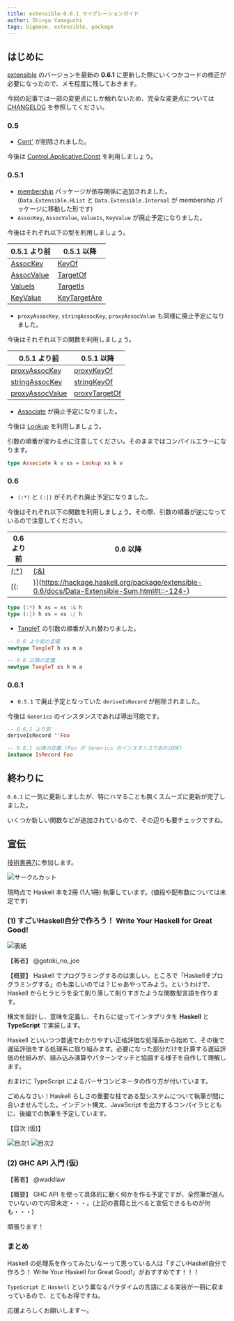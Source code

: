 ```yaml
---
title: extensible-0.6.1 マイグレーションガイド
author: Shinya Yamaguchi
tags: bigmoon, extensible, package
---
```


## はじめに

[extensible](https://hackage.haskell.org/package/extensible) のバージョンを最新の **0.6.1** に更新した際にいくつかコードの修正が必要になったので、メモ程度に残しておきます。

今回の記事では一部の変更点にしか触れないため、完全な変更点については [CHANGELOG](https://github.com/fumieval/extensible/blob/master/CHANGELOG.md) を参照してください。

<!--more-->

### 0.5

- [Cont'](https://hackage.haskell.org/package/extensible-0.4.10.1/docs/Data-Extensible-Wrapper.html#t:Const-39-) が削除されました。

今後は [Control.Applicative.Const](https://hackage.haskell.org/package/base-4.12.0.0/docs/Control-Applicative.html#t:Const) を利用しましょう。

### 0.5.1

- [membership](https://hackage.haskell.org/package/membership) パッケージが依存関係に追加されました。(`Data.Extensible.HList` と `Data.Extensible.Internal` が membership パッケージに移動した形です)
- `AssocKey`, `AssocValue`, `ValueIs`, `KeyValue` が廃止予定になりました。

今後はそれぞれ以下の型を利用しましょう。

0.5.1 より前 | 0.5.1 以降
------------|------------
[AssocKey](https://hackage.haskell.org/package/extensible-0.5.1/docs/Data-Extensible-Field.html#t:AssocKey) | [KeyOf](https://hackage.haskell.org/package/extensible-0.5.1/docs/Data-Extensible-Field.html#t:KeyOf)
[AssocValue](https://hackage.haskell.org/package/extensible-0.5.1/docs/Data-Extensible-Field.html#t:AssocValue) | [TargetOf](https://hackage.haskell.org/package/extensible-0.5.1/docs/Data-Extensible-Field.html#t:TargetOf)
[ValueIs](https://hackage.haskell.org/package/extensible-0.5.1/docs/Data-Extensible-Field.html#t:ValueIs) | [TargetIs](https://hackage.haskell.org/package/extensible-0.5.1/docs/Data-Extensible-Field.html#t:TargetIs)
[KeyValue](https://hackage.haskell.org/package/extensible-0.5.1/docs/Data-Extensible-Field.html#t:KeyValue) | [KeyTargetAre](https://hackage.haskell.org/package/extensible-0.5.1/docs/Data-Extensible-Field.html#t:KeyTargetAre)

- `proxyAssocKey`, `stringAssocKey`, `proxyAssocValue` も同様に廃止予定になりました。

今後はそれぞれ以下の関数を利用しましょう。

0.5.1 より前 | 0.5.1 以降
------------|------------
[proxyAssocKey](https://hackage.haskell.org/package/extensible-0.5.1/docs/Data-Extensible-Field.html#v:proxyAssocKey) | [proxyKeyOf](https://hackage.haskell.org/package/extensible-0.5.1/docs/Data-Extensible-Field.html#v:proxyKeyOf)
[stringAssocKey](https://hackage.haskell.org/package/extensible-0.5.1/docs/Data-Extensible-Field.html#v:stringAssocKey) | [stringKeyOf](https://hackage.haskell.org/package/extensible-0.5.1/docs/Data-Extensible-Field.html#v:stringKeyOf)
[proxyAssocValue](https://hackage.haskell.org/package/extensible-0.5.1/docs/Data-Extensible-Field.html#v:proxyAssocValue) | [proxyTargetOf](https://hackage.haskell.org/package/extensible-0.5.1/docs/Data-Extensible-Field.html#v:proxyTargetOf)

- [Associate](https://hackage.haskell.org/package/extensible-0.5.1/docs/Data-Extensible-Class.html#t:Associate) が廃止予定になりました。

今後は [Lookup](https://hackage.haskell.org/package/extensible-0.5.1/docs/Data-Extensible-Class.html#t:Lookup) を利用しましょう。

引数の順番が変わる点に注意してください。そのままではコンパイルエラーになります。

```haskell
type Associate k v xs = Lookup xs k v
```

### 0.6

- `(:*)` と `(:|)` がそれぞれ廃止予定になりました。

今後はそれぞれ以下の関数を利用しましょう。その際、引数の順番が逆になっているので注意してください。

0.6 より前 | 0.6 以降
----------|-----------
[(:*)](https://hackage.haskell.org/package/extensible-0.6/docs/Data-Extensible-Struct.html#t::-42-) | [(:&)](https://hackage.haskell.org/package/extensible-0.6/docs/Data-Extensible-Struct.html#t::-38-)
[(:|)](https://hackage.haskell.org/package/extensible-0.6/docs/Data-Extensible-Sum.html#t::-124-) | [(:/)](https://hackage.haskell.org/package/extensible-0.6/docs/Data-Extensible-Sum.html#t::-47-)

```haskell
type (:*) h xs = xs :& h
type (:|) h xs = xs :/ h
```

- [TangleT](https://hackage.haskell.org/package/extensible-0.6/docs/Data-Extensible-Tangle.html#t:TangleT) の引数の順番が入れ替わりました。

```haskell
-- 0.6 より前の定義
newtype TangleT h xs m a

-- 0.6 以降の定義
newtype TangleT xs h m a
```

### 0.6.1

- `0.5.1` で廃止予定となっていた `deriveIsRecord` が削除されました。

今後は `Generics` のインスタンスであれば導出可能です。

```haskell
-- 0.6.1 より前
deriveIsRecord ''Foo

-- 0.6.1 以降の定義 (Foo が Generics のインスタンスであればOK)
instance IsRecord Foo
```

## 終わりに

`0.6.1` に一気に更新しましたが、特にハマることも無くスムーズに更新が完了しました。

いくつか新しい関数などが追加されているので、その辺りも要チェックですね。

## 宣伝

[技術書典7](https://techbookfest.org/event/tbf07)に参加します。

![サークルカット](/images/2019/08-19/circle.png)

現時点で Haskell 本を2冊 (1人1冊) 執筆しています。(値段や配布数については未定です)

### (1) すごいHaskell自分で作ろう！ Write Your Haskell for Great Good!

![表紙](/images/2019/08-19/main.jpg)

【著者】
@gotoki_no_joe

【概要】
Haskell でプログラミングするのは楽しい。ところで「Haskell*を*プログラミングする」のも楽しいのでは？じゃあやってみよう。というわけで、Haskell からヒラヒラを全て削り落して削りすぎたような関数型言語を作ります。

構文を設計し、意味を定義し、それらに従ってインタプリタを **Haskell** と **TypeScript** で実装します。

Haskell といいつつ普通でわかりやすい正格評価な処理系から始めて、その後で遅延評価をする処理系に取り組みます。必要になった部分だけを計算する遅延評価の仕組みが、組み込み演算やパターンマッチと協調する様子を自作して理解します。

おまけに TypeScript によるパーサコンビネータの作り方が付いています。

ごめんなさい！Haskell らしさの重要な柱である型システムについて執筆が間に合いませんでした。インデント構文、JavaScript を出力するコンパイラとともに、後編での執筆を予定しています。

【目次 (仮)】

![目次1](/images/2019/08-19/toc1.png)
![目次2](/images/2019/08-19/toc2.png)

### (2) GHC API 入門 (仮)

【著者】
@waddlaw

【概要】
GHC API を使って具体的に動く何かを作る予定ですが、全然筆が進んでいないので内容未定・・・。(上記の書籍と比べると宣伝できるものが何も・・・)

頑張ります！

### まとめ

Haskell の処理系を作ってみたいなーって思っている人は「すごいHaskell自分で作ろう！ Write Your Haskell for Great Good!」がおすすめです！！！

`TypeScript` と `Haskell` という異なるパラダイムの言語による実装が一冊に収まっているので、とてもお得ですね。

応援よろしくお願いします〜。
